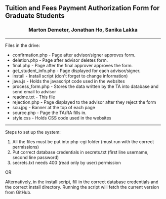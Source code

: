 ## Tuition and Fees Payment Authorization Form for Graduate Students
### <div style="text-align:center">Marton Demeter, Jonathan Ho, Sanika Lakka</div>

---

Files in the drive:
- confirmation.php - Page after advisor/signer approves form. 
- deletion.php - Page after advisor deletes form.
- final.php - Page after the final approver approves the form.
- get_student_info.php - Page displayed for each advisor/signer.
- install - Install script (don't forget to change information)
- java.js - Holds the javascript code used in the websites 
- process_form.php - Stores the data written by the TA into database and send email to advisor
- readme.txt - This file
- rejection.php - Page displayed to the advisor after they reject the form
- scu.jpg - Banner at the top of each page
- source.php - Page the TA/RA fills in. 
- style.css - Holds CSS code used in the websites

---

Steps to set up the system:

1. All the files must be put into php-cgi folder (must run with the correct permissions)
2. Put correct database credentials in secrets.txt (first line username, second line password)
3. secrets.txt needs 400 (read only by user) permission

OR

Alternatively, in the install script, fill in the correct database credentials and the correct install directory. Running the script will fetch the current version from GitHub.  
